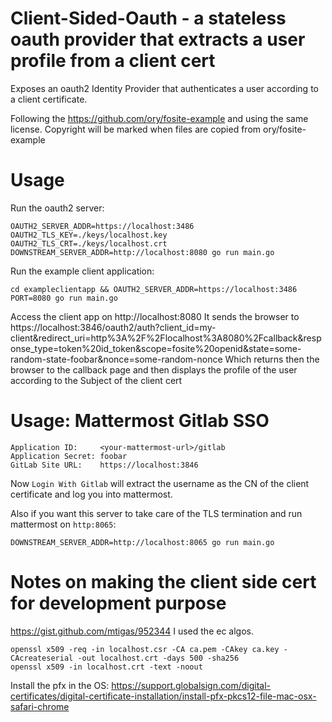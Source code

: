# Client-Sided-Oauth - a stateless oauth provider that extracts a user profile from a client cert

Exposes an oauth2 Identity Provider that authenticates a user according to a client certificate.

Following the https://github.com/ory/fosite-example and using the same license.
Copyright will be marked when files are copied from ory/fosite-example


# Usage

Run the oauth2 server:

```
OAUTH2_SERVER_ADDR=https://localhost:3486 OAUTH2_TLS_KEY=./keys/localhost.key OAUTH2_TLS_CRT=./keys/localhost.crt DOWNSTREAM_SERVER_ADDR=http://localhost:8080 go run main.go
```

Run the example client application:

```
cd exampleclientapp && OAUTH2_SERVER_ADDR=https://localhost:3486 PORT=8080 go run main.go
```

Access the client app on http://localhost:8080
It sends the browser to https://localhost:3846/oauth2/auth?client_id=my-client&redirect_uri=http%3A%2F%2Flocalhost%3A8080%2Fcallback&response_type=token%20id_token&scope=fosite%20openid&state=some-random-state-foobar&nonce=some-random-nonce
Which returns then the browser to the callback page and then displays the profile of the user according to the Subject of the client cert

# Usage: Mattermost Gitlab SSO

```
Application ID:     <your-mattermost-url>/gitlab
Application Secret: foobar
GitLab Site URL:    https://localhost:3846
```

Now `Login With Gitlab` will extract the username as the CN of the client certificate and log you into mattermost.

Also if you want this server to take care of the TLS termination and run mattermost on `http:8065`:

```
DOWNSTREAM_SERVER_ADDR=http://localhost:8065 go run main.go
```

# Notes on making the client side cert for development purpose

https://gist.github.com/mtigas/952344
I used the ec algos.

```
openssl x509 -req -in localhost.csr -CA ca.pem -CAkey ca.key -CAcreateserial -out localhost.crt -days 500 -sha256
openssl x509 -in localhost.crt -text -noout
```

Install the pfx in the OS: https://support.globalsign.com/digital-certificates/digital-certificate-installation/install-pfx-pkcs12-file-mac-osx-safari-chrome
